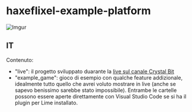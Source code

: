 # haxeflixel-example-platform

![Imgur](https://i.imgur.com/a36vnPP.gif)

## IT
Contenuto:
* "live": il progetto sviluppato duarante la [live sul canale Crystal Bit](https://www.youtube.com/watch?v=8TqLoMeL3ls)
* "example_game": gioco di esempio con qualche feature addizionale, idealmente tutto quello che avrei voluto mostrare in live (anche se sapevo benissimo sarebbe stato impossibile).
Entrambe le cartelle possono essere aperte direttamente con Visual Studio Code se si ha il plugin per Lime installato.
